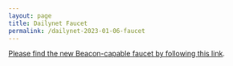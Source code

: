 ```yaml
---
layout: page
title: Dailynet Faucet
permalink: /dailynet-2023-01-06-faucet
---
```


[Please find the new Beacon-capable faucet by following this link](https://faucet.dailynet-2023-01-06.teztnets.xyz).
